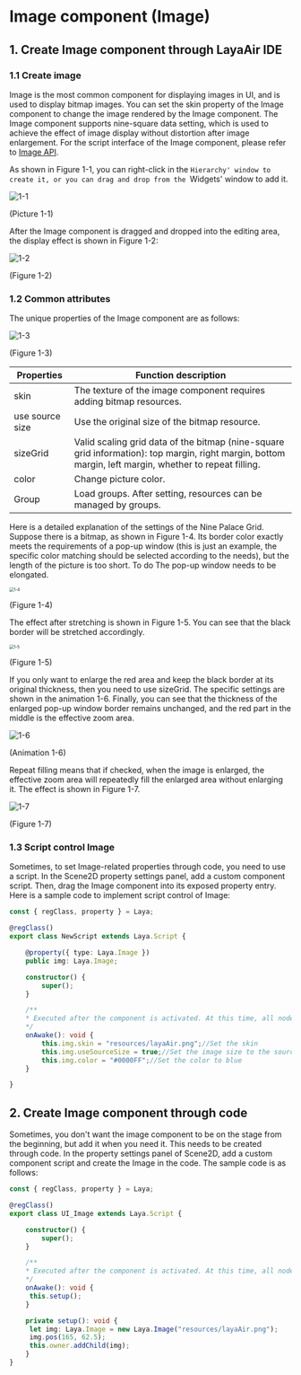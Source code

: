 # Image component (Image)

## 1. Create Image component through LayaAir IDE

###    	1.1 Create image

Image is the most common component for displaying images in UI, and is used to display bitmap images. You can set the skin property of the Image component to change the image rendered by the Image component. The Image component supports nine-square data setting, which is used to achieve the effect of image display without distortion after image enlargement. For the script interface of the Image component, please refer to [Image API](https://layaair.com/3.x/api/Chinese/index.html?version=3.0.0&type=2D&category=UI&class=laya.ui.Image).

As shown in Figure 1-1, you can right-click in the `Hierarchy' window to create it, or you can drag and drop from the `Widgets' window to add it.

![1-1](img/1-1.png)

(Picture 1-1)

After the Image component is dragged and dropped into the editing area, the display effect is shown in Figure 1-2:

![1-2](img/1-2.png)

(Figure 1-2)



### 1.2 Common attributes

The unique properties of the Image component are as follows:

![1-3](img/1-3.png)

(Figure 1-3)

| **Properties**	| **Function description**	|
| --------------- | ------------------------------------------------------------ |
| skin        	| The texture of the image component requires adding bitmap resources.	|
| use source size | Use the original size of the bitmap resource.	|
| sizeGrid    	| Valid scaling grid data of the bitmap (nine-square grid information): top margin, right margin, bottom margin, left margin, whether to repeat filling. |
| color       	| Change picture color.	|
| Group       	| Load groups. After setting, resources can be managed by groups.	|

Here is a detailed explanation of the settings of the Nine Palace Grid. Suppose there is a bitmap, as shown in Figure 1-4. Its border color exactly meets the requirements of a pop-up window (this is just an example, the specific color matching should be selected according to the needs), but the length of the picture is too short. To do The pop-up window needs to be elongated.

<img src="img/1-4.png" alt="1-4" style="zoom:50%;" />

(Figure 1-4)

The effect after stretching is shown in Figure 1-5. You can see that the black border will be stretched accordingly.

<img src="img/1-5.png" alt="1-5" style="zoom:50%;" />

(Figure 1-5)

If you only want to enlarge the red area and keep the black border at its original thickness, then you need to use sizeGrid. The specific settings are shown in the animation 1-6. Finally, you can see that the thickness of the enlarged pop-up window border remains unchanged, and the red part in the middle is the effective zoom area.

![1-6](img/1-6.gif)

(Animation 1-6)

Repeat filling means that if checked, when the image is enlarged, the effective zoom area will repeatedly fill the enlarged area without enlarging it. The effect is shown in Figure 1-7.

![1-7](img/1-7.png)

(Figure 1-7)



### 1.3 Script control Image

Sometimes, to set Image-related properties through code, you need to use a script. In the Scene2D property settings panel, add a custom component script. Then, drag the Image component into its exposed property entry. Here is a sample code to implement script control of Image:

```typescript
const { regClass, property } = Laya;

@regClass()
export class NewScript extends Laya.Script {

	@property({ type: Laya.Image })
	public img: Laya.Image;

	constructor() {
    	super();
	}

	/**
 	* Executed after the component is activated. At this time, all nodes and components have been created. This method is only executed once.
 	*/
	onAwake(): void {
    	this.img.skin = "resources/layaAir.png";//Set the skin
    	this.img.useSourceSize = true;//Set the image size to the source size
    	this.img.color = "#0000FF";//Set the color to blue
	}

}
```



## 2. Create Image component through code

Sometimes, you don't want the image component to be on the stage from the beginning, but add it when you need it. This needs to be created through code. In the property settings panel of Scene2D, add a custom component script and create the Image in the code. The sample code is as follows:

```typescript
const { regClass, property } = Laya;

@regClass()
export class UI_Image extends Laya.Script {

	constructor() {
    	super();
	}

	/**
 	* Executed after the component is activated. At this time, all nodes and components have been created. This method is only executed once.
 	*/
	onAwake(): void {
   	 this.setup();
    }

    private setup(): void {
   	 let img: Laya.Image = new Laya.Image("resources/layaAir.png");
   	 img.pos(165, 62.5);
   	 this.owner.addChild(img);
    }
}
```




